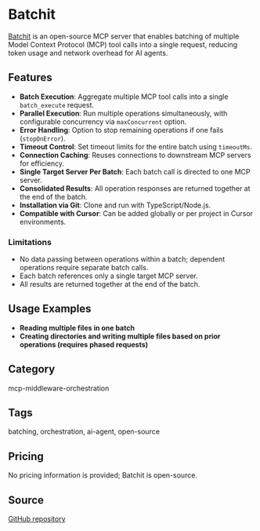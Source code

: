 # Batchit

[Batchit](https://playbooks.com/mcp/ryanjoachim-batchit) is an open-source MCP server that enables batching of multiple Model Context Protocol (MCP) tool calls into a single request, reducing token usage and network overhead for AI agents.

## Features
- **Batch Execution**: Aggregate multiple MCP tool calls into a single `batch_execute` request.
- **Parallel Execution**: Run multiple operations simultaneously, with configurable concurrency via `maxConcurrent` option.
- **Error Handling**: Option to stop remaining operations if one fails (`stopOnError`).
- **Timeout Control**: Set timeout limits for the entire batch using `timeoutMs`.
- **Connection Caching**: Reuses connections to downstream MCP servers for efficiency.
- **Single Target Server Per Batch**: Each batch call is directed to one MCP server.
- **Consolidated Results**: All operation responses are returned together at the end of the batch.
- **Installation via Git**: Clone and run with TypeScript/Node.js.
- **Compatible with Cursor**: Can be added globally or per project in Cursor environments.

### Limitations
- No data passing between operations within a batch; dependent operations require separate batch calls.
- Each batch references only a single target MCP server.
- All results are returned together at the end of the batch.

## Usage Examples
- **Reading multiple files in one batch**
- **Creating directories and writing multiple files based on prior operations (requires phased requests)**

## Category
mcp-middleware-orchestration

## Tags
batching, orchestration, ai-agent, open-source

## Pricing
No pricing information is provided; Batchit is open-source.

## Source
[GitHub repository](https://github.com/ryanjoachim/mcp-batchit)